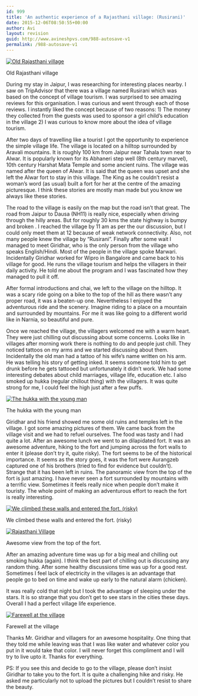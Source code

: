 ```yaml
---
id: 999
title: 'An authentic experience of a Rajasthani village: (Rusirani)'
date: 2015-12-06T08:50:55+00:00
author: Avi
layout: revision
guid: http://www.avineshpvs.com/988-autosave-v1
permalink: /988-autosave-v1
---
```

<div id="attachment_991" style="width: 610px" class="wp-caption aligncenter">
  <a href="https://i0.wp.com/www.avineshpvs.com/wp-content/uploads/2015/12/IMG_20150220_160511084.jpg" data-rel="lightbox-0" data-imagelightbox="0" title=""><img src="https://i0.wp.com/www.avineshpvs.com/wp-content/uploads/2015/12/IMG_20150220_160511084.jpg?resize=600%2C345" alt="Old Rajasthani village" class="size-medium wp-image-991" srcset="https://i0.wp.com/www.avineshpvs.com/wp-content/uploads/2015/12/IMG_20150220_160511084.jpg?resize=600%2C345 600w, https://i0.wp.com/www.avineshpvs.com/wp-content/uploads/2015/12/IMG_20150220_160511084.jpg?resize=1024%2C588 1024w, https://i0.wp.com/www.avineshpvs.com/wp-content/uploads/2015/12/IMG_20150220_160511084.jpg?w=2000 2000w, https://i0.wp.com/www.avineshpvs.com/wp-content/uploads/2015/12/IMG_20150220_160511084.jpg?w=3000 3000w" sizes="(max-width: 600px) 100vw, 600px" data-recalc-dims="1" /></a>
  
  <p class="wp-caption-text">
    Old Rajasthani village
  </p>
</div>

During my stay in Jaipur, I was researching for interesting places nearby. I saw on TripAdvisor that there was a village named Rusirani which was based on the concept of village tourism. I was surprised to see amazing reviews for this organisation. I was curious and went through each of those reviews. I instantly liked the concept because of two reasons: 1) The money they collected from the guests was used to sponsor a girl child&#8217;s education in the village 2) I was curious to know more about the idea of village tourism.  
<!--more-->

  
After two days of travelling like a tourist I got the opportunity to experience the simple village life. The village is located on a hilltop surrounded by Aravali mountains. It is roughly 100 km from Jaipur near Tahala town near to Alwar. It is popularly known for its Abhaneri step well (8th century marvel), 10th century Harshat Mata Temple and some ancient ruins. The village was named after the queen of Alwar. It is said that the queen was upset and she left the Alwar fort to stay in this village. The King as he couldn&#8217;t resist a woman&#8217;s word (as usual) built a fort for her at the centre of the amazing picturesque. I think these stories are mostly man made but you know we always like these stories.

The road to the village is easily on the map but the road isn&#8217;t that great. The road from Jaipur to Dausa (NH11) is really nice, especially when driving through the hilly areas. But for roughly 30 kms the state highway is bumpy and broken . I reached the village by 11 am as per the our discussion, but I could only meet them at 12 because of weak network connectivity. Also, not many people knew the village by &#8220;Rusirani&#8221;. Finally after some wait I managed to meet Giridhar, who is the only person from the village who speaks English/Hindi. Most of the people in the village spoke Marwari. Incidentally Giridhar worked for Wipro in Bangalore and came back to his village for good. He runs the village tourism and helps the villagers in their daily activity. He told me about the program and I was fascinated how they managed to pull it off.

After formal introductions and chai, we left to the village on the hilltop. It was a scary ride going on a bike to the top of the hill as there wasn&#8217;t any proper road, it was a beaten-up one. Nevertheless I enjoyed the adventurous ride and the scenery. Imagine riding to a place on a mountain and surrounded by mountains. For me it was like going to a different world like in Narnia, so beautiful and pure.

Once we reached the village, the villagers welcomed me with a warm heart. They were just chilling out discussing about some concerns. Looks like in villages after morning work there is nothing to do and people just chill. They noticed tattoos on my arms and we started discussing about them. Incidentally the old man had a tattoo of his wife&#8217;s name written on his arm. He was telling his story of getting inked. It seems someone told him to get drunk before he gets tattooed but unfortunately it didn&#8217;t work. We had some interesting debates about child marriages, village life, education etc. I also smoked up hukka (regular chillout thing) with the villagers. It was quite strong for me, I could feel the high just after a few puffs.

<div id="attachment_993" style="width: 610px" class="wp-caption aligncenter">
  <a href="https://i2.wp.com/www.avineshpvs.com/wp-content/uploads/2015/12/IMG_20150221_084611548_HDR.jpg" data-rel="lightbox-1" data-imagelightbox="1" title=""><img src="https://i2.wp.com/www.avineshpvs.com/wp-content/uploads/2015/12/IMG_20150221_084611548_HDR.jpg?resize=600%2C341" alt="The hukka with the young man" class="size-medium wp-image-993" srcset="https://i2.wp.com/www.avineshpvs.com/wp-content/uploads/2015/12/IMG_20150221_084611548_HDR.jpg?resize=600%2C341 600w, https://i2.wp.com/www.avineshpvs.com/wp-content/uploads/2015/12/IMG_20150221_084611548_HDR.jpg?resize=1024%2C583 1024w, https://i2.wp.com/www.avineshpvs.com/wp-content/uploads/2015/12/IMG_20150221_084611548_HDR.jpg?w=2000 2000w, https://i2.wp.com/www.avineshpvs.com/wp-content/uploads/2015/12/IMG_20150221_084611548_HDR.jpg?w=3000 3000w" sizes="(max-width: 600px) 100vw, 600px" data-recalc-dims="1" /></a>
  
  <p class="wp-caption-text">
    The hukka with the young man
  </p>
</div>

Giridhar and his friend showed me some old ruins and temples left in the village. I got some amazing pictures of them. We came back from the village visit and we had to refuel ourselves. The food was tasty and I had quite a lot. After an awesome lunch we went to an dilapidated fort. It was an awesome adventure, hiking to the fort and jumping across the fort walls to enter it (please don&#8217;t try it, quite risky). The fort seems to be of the historical importance. It seems as the story goes, it was the fort were Aurangzeb captured one of his brothers (tried to find for evidence but couldn&#8217;t). Strange that it has been left in ruins. The panoramic view from the top of the fort is just amazing. I have never seen a fort surrounded by mountains with a terrific view. Sometimes it feels really nice when people don&#8217;t make it touristy. The whole point of making an adventurous effort to reach the fort is really interesting.

<div id="attachment_992" style="width: 610px" class="wp-caption aligncenter">
  <a href="https://i1.wp.com/www.avineshpvs.com/wp-content/uploads/2015/12/IMG_20150220_174334095_HDR.jpg" data-rel="lightbox-2" data-imagelightbox="2" title=""><img src="https://i1.wp.com/www.avineshpvs.com/wp-content/uploads/2015/12/IMG_20150220_174334095_HDR.jpg?resize=600%2C340" alt="We climbed these walls and entered the fort. (risky)" class="size-medium wp-image-992" srcset="https://i1.wp.com/www.avineshpvs.com/wp-content/uploads/2015/12/IMG_20150220_174334095_HDR.jpg?resize=600%2C340 600w, https://i1.wp.com/www.avineshpvs.com/wp-content/uploads/2015/12/IMG_20150220_174334095_HDR.jpg?resize=1024%2C581 1024w, https://i1.wp.com/www.avineshpvs.com/wp-content/uploads/2015/12/IMG_20150220_174334095_HDR.jpg?w=2000 2000w, https://i1.wp.com/www.avineshpvs.com/wp-content/uploads/2015/12/IMG_20150220_174334095_HDR.jpg?w=3000 3000w" sizes="(max-width: 600px) 100vw, 600px" data-recalc-dims="1" /></a>
  
  <p class="wp-caption-text">
    We climbed these walls and entered the fort. (risky)
  </p>
</div>

<div id="attachment_989" style="width: 610px" class="wp-caption aligncenter">
  <a href="https://i2.wp.com/www.avineshpvs.com/wp-content/uploads/2015/12/IMG_20150220_174514715_HDR.jpg" data-rel="lightbox-3" data-imagelightbox="3" title=""><img src="https://i2.wp.com/www.avineshpvs.com/wp-content/uploads/2015/12/IMG_20150220_174514715_HDR.jpg?resize=600%2C341" alt="Rajasthani Village" class="size-medium wp-image-989" srcset="https://i2.wp.com/www.avineshpvs.com/wp-content/uploads/2015/12/IMG_20150220_174514715_HDR.jpg?resize=600%2C341 600w, https://i2.wp.com/www.avineshpvs.com/wp-content/uploads/2015/12/IMG_20150220_174514715_HDR.jpg?resize=1024%2C583 1024w, https://i2.wp.com/www.avineshpvs.com/wp-content/uploads/2015/12/IMG_20150220_174514715_HDR.jpg?w=2000 2000w, https://i2.wp.com/www.avineshpvs.com/wp-content/uploads/2015/12/IMG_20150220_174514715_HDR.jpg?w=3000 3000w" sizes="(max-width: 600px) 100vw, 600px" data-recalc-dims="1" /></a>
  
  <p class="wp-caption-text">
    Awesome view from the top of the fort.
  </p>
</div>

After an amazing adventure time was up for a big meal and chilling out smoking hukka (again). I think the best part of chilling out is discussing any random thing. After some healthy discussions time was up for a good rest. Sometimes I feel lack of electricity in the villages is an advantage that people go to bed on time and wake up early to the natural alarm (chicken). 

It was really cold that night but I took the advantage of sleeping under the stars. It is so strange that you don&#8217;t get to see stars in the cities these days. Overall I had a perfect village life experience.

<div id="attachment_996" style="width: 610px" class="wp-caption aligncenter">
  <a href="https://i0.wp.com/www.avineshpvs.com/wp-content/uploads/2015/12/IMG_20150221_101219036_HDR.jpg" data-rel="lightbox-4" data-imagelightbox="4" title=""><img src="https://i0.wp.com/www.avineshpvs.com/wp-content/uploads/2015/12/IMG_20150221_101219036_HDR.jpg?resize=600%2C379" alt="Farewell at the village" class="size-medium wp-image-996" srcset="https://i0.wp.com/www.avineshpvs.com/wp-content/uploads/2015/12/IMG_20150221_101219036_HDR.jpg?resize=600%2C379 600w, https://i0.wp.com/www.avineshpvs.com/wp-content/uploads/2015/12/IMG_20150221_101219036_HDR.jpg?resize=1024%2C646 1024w, https://i0.wp.com/www.avineshpvs.com/wp-content/uploads/2015/12/IMG_20150221_101219036_HDR.jpg?w=2000 2000w" sizes="(max-width: 600px) 100vw, 600px" data-recalc-dims="1" /></a>
  
  <p class="wp-caption-text">
    Farewell at the village
  </p>
</div>

Thanks Mr. Giridhar and villagers for an awesome hospitality. One thing that they told me while leaving was that I was like water and whatever color you put in it would take that color. I will never forget this compliment and I will try to live upto it. Thanks for everything.

PS: If you see this and decide to go to the village, please don&#8217;t insist Giridhar to take you to the fort. It is quite a challenging hike and risky. He asked me particularly not to upload the pictures but I couldn&#8217;t resist to share the beauty.